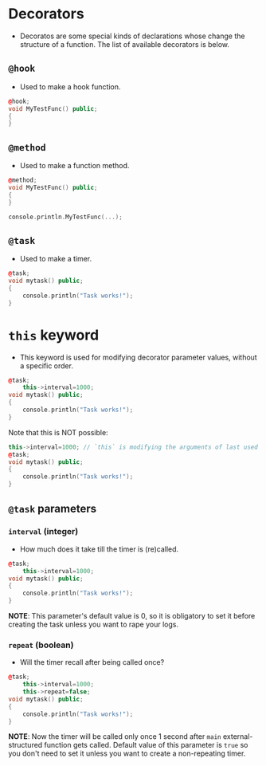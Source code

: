 # Decorators

- Decoratos are some special kinds of declarations whose change the structure of a function. The list of available decorators is below.

## `@hook`

- Used to make a hook function.

```cpp
@hook;
void MyTestFunc() public;
{
}
```

## `@method`

- Used to make a function method.

```cpp
@method;
void MyTestFunc() public;
{
}

console.println.MyTestFunc(...);
```

## `@task`

- Used to make a timer.

```cpp
@task;
void mytask() public;
{
	console.println("Task works!");
}
```

# `this` keyword

- This keyword is used for modifying decorator parameter values, without a specific order.

```cpp
@task;
	this->interval=1000;
void mytask() public;
{
	console.println("Task works!");
}
```

Note that this is NOT possible:


```cpp
this->interval=1000; // `this` is modifying the arguments of last used decorator
@task;
void mytask() public;
{
	console.println("Task works!");
}
```

## `@task` parameters

### `interval` (integer)

- How much does it take till the timer is (re)called.

```cpp
@task;
	this->interval=1000;
void mytask() public;
{
	console.println("Task works!");
}
```

**NOTE**: This parameter's default value is 0, so it is obligatory to set it before creating the task unless you want to rape your logs.

### `repeat` (boolean)

- Will the timer recall after being called once?

```cpp
@task;
	this->interval=1000;
	this->repeat=false;
void mytask() public;
{
	console.println("Task works!");
}
```

**NOTE**: Now the timer will be called only once 1 second after `main` external-structured function gets called. Default value of this parameter is `true` so you don't need to set it unless you want to create a non-repeating timer.
